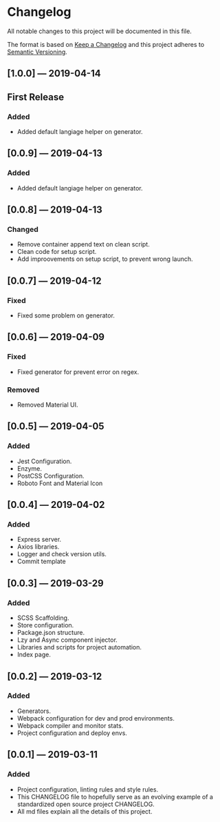# Changelog

All notable changes to this project will be documented in this file.

The format is based on [Keep a Changelog](http://keepachangelog.com/en/1.0.0/)
and this project adheres to [Semantic Versioning](http://semver.org/spec/v2.0.0.html).

## [1.0.0] — 2019-04-14

## First Release

### Added

- Added default langiage helper on generator.

## [0.0.9] — 2019-04-13

### Added

- Added default langiage helper on generator.

## [0.0.8] — 2019-04-13

### Changed

- Remove container append text on clean script.
- Clean code for setup script.
- Add improovements on setup script, to prevent wrong launch.

## [0.0.7] — 2019-04-12

### Fixed

- Fixed some problem on generator.

## [0.0.6] — 2019-04-09

### Fixed

- Fixed generator for prevent error on regex.

### Removed

- Removed Material UI.

## [0.0.5] — 2019-04-05

### Added

- Jest Configuration.
- Enzyme.
- PostCSS Configuration.
- Roboto Font and Material Icon

## [0.0.4] — 2019-04-02

### Added

- Express server.
- Axios libraries.
- Logger and check version utils.
- Commit template

## [0.0.3] — 2019-03-29

### Added

- SCSS Scaffolding.
- Store configuration.
- Package.json structure.
- Lzy and Async component injector.
- Libraries and scripts for project automation.
- Index page.

## [0.0.2] — 2019-03-12

### Added

- Generators.
- Webpack configuration for dev and prod environments.
- Webpack compiler and monitor stats.
- Project configuration and deploy envs.

## [0.0.1] — 2019-03-11

### Added

- Project configuration, linting rules and style rules.
- This CHANGELOG file to hopefully serve as an evolving example of a standardized open source project CHANGELOG.
- All md files explain all the details of this project.

